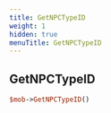 ```yaml
---
title: GetNPCTypeID
weight: 1
hidden: true
menuTitle: GetNPCTypeID
---
```

## GetNPCTypeID
```perl
$mob->GetNPCTypeID()
```